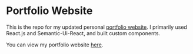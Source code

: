 # Portfolio Website

This is the repo for my updated personal [portfolio website](https://sophiedamelio.com/). I primarily used React.js and Semantic-Ui-React, and built custom components.

You can view my portfolio website [here](https://sophiedamelio.com/).
